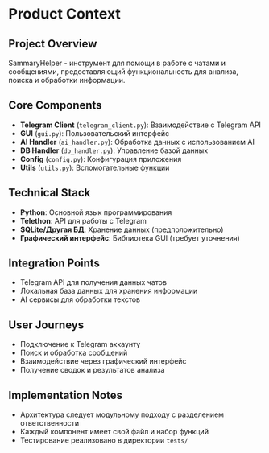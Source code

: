 # Product Context

## Project Overview
SammaryHelper - инструмент для помощи в работе с чатами и сообщениями, предоставляющий функциональность для анализа, поиска и обработки информации.

## Core Components
- **Telegram Client** (`telegram_client.py`): Взаимодействие с Telegram API
- **GUI** (`gui.py`): Пользовательский интерфейс
- **AI Handler** (`ai_handler.py`): Обработка данных с использованием AI
- **DB Handler** (`db_handler.py`): Управление базой данных
- **Config** (`config.py`): Конфигурация приложения
- **Utils** (`utils.py`): Вспомогательные функции

## Technical Stack
- **Python**: Основной язык программирования
- **Telethon**: API для работы с Telegram
- **SQLite/Другая БД**: Хранение данных (предположительно)
- **Графический интерфейс**: Библиотека GUI (требует уточнения)

## Integration Points
- Telegram API для получения данных чатов
- Локальная база данных для хранения информации
- AI сервисы для обработки текстов

## User Journeys
- Подключение к Telegram аккаунту
- Поиск и обработка сообщений
- Взаимодействие через графический интерфейс
- Получение сводок и результатов анализа

## Implementation Notes
- Архитектура следует модульному подходу с разделением ответственности
- Каждый компонент имеет свой файл и набор функций
- Тестирование реализовано в директории `tests/`